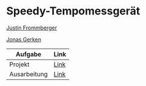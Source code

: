 # Speedy-Tempomessgerät

[Justin Frommberger](https://github.com/JustinF97)

[Jonas Gerken](https://github.com/JonasGerken)

| Aufgabe       |   Link   |                                                                                                               
| ------------- | -------- |
| Projekt       |[Link](https://github.com/JustinF97/DL_Driver_Drowsiness_detection/tree/main/Projekt/Drowsiness%20detection)|  
| Ausarbeitung  |[Link](https://github.com/JustinF97/DL_Driver_Drowsiness_detection/tree/main/Ausarbeitung/DeepLearning_Latex)|
